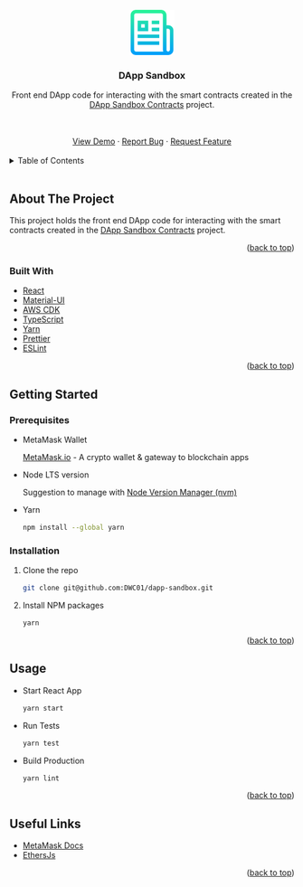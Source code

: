 <!-- README copied from https://raw.githubusercontent.com/othneildrew/Best-README-Template/master/README.md -->

<!-- PROJECT LOGO -->
<br />
<div align="center">
  <a href="https://github.com/DWC01/dapp-sandbox-contracts">
    <img src="public/logo.png" alt="Logo" width="80" height="80">
  </a>

  <h3 align="center">DApp Sandbox</h3>

  <p align="center">
	Front end DApp code for interacting with the smart contracts created in the 
	<a href="https://github.com/DWC01/dapp-sandbox-contracts" style="display:inline-block"> 
	DApp Sandbox Contracts 
	</a> 
	project.
  </p>
  <br />
  <br />
  <a href="https://github.com/DWC01/dapp-sandbox">View Demo</a>
  ·
  <a href="https://github.com/DWC01/dapp-sandbox/issues">Report Bug</a>
  ·
  <a href="https://github.com/DWC01/dapp-sandbox/issues">Request Feature</a>
</div>

<!-- TABLE OF CONTENTS -->
<br/>
<details>
  <summary>Table of Contents</summary>
  <ol>
    <li>
      <a href="#about-the-project">About The Project</a>
      <ul>
        <li><a href="#built-with">Built With</a></li>
      </ul>
    </li>
    <li>
      <a href="#getting-started">Getting Started</a>
      <ul>
        <li><a href="#prerequisites">Prerequisites</a></li>
        <li><a href="#installation">Installation</a></li>
      </ul>
    </li>
    <li><a href="#usage">Usage</a></li>
    <li><a href="#useful-links">Useful Links</a></li>
  </ol>
</details>
<br/>

<!-- ABOUT THE PROJECT -->

## About The Project

This project holds the front end DApp code for interacting with the smart contracts created in the [DApp Sandbox Contracts](https://github.com/DWC01/dapp-sandbox-contracts) project.

<p align="right">(<a href="#top">back to top</a>)</p>

### Built With

-   [React](https://reactjs.org/)
-   [Material-UI](https://mui.com/)
-   [AWS CDK](https://github.com/aws/aws-cdk)
-   [TypeScript](https://www.typescriptlang.org/)
-   [Yarn](https://yarnpkg.com/)
-   [Prettier](https://prettier.io/)
-   [ESLint](https://eslint.org/)

<p align="right">(<a href="#top">back to top</a>)</p>

<!-- GETTING STARTED -->

## Getting Started

### Prerequisites

-   MetaMask Wallet

    [MetaMask.io](https://metamask.io/) - A crypto wallet & gateway to blockchain apps

-   Node LTS version

    Suggestion to manage with [Node Version Manager (nvm)](https://github.com/nvm-sh/nvm)

-   Yarn
    ```sh
    npm install --global yarn
    ```

### Installation

1. Clone the repo
    ```sh
    git clone git@github.com:DWC01/dapp-sandbox.git
    ```
2. Install NPM packages
    ```sh
    yarn
    ```

<p align="right">(<a href="#top">back to top</a>)</p>

<!-- USAGE EXAMPLES -->

## Usage

-   Start React App
    ```sh
    yarn start
    ```
-   Run Tests
    ```sh
    yarn test
    ```
-   Build Production
    ```sh
    yarn lint
    ```

<p align="right">(<a href="#top">back to top</a>)</p>

<!-- USEFUL LINKS -->

## Useful Links

-   [MetaMask Docs](https://docs.metamask.io/guide/)
-   [EthersJs](https://docs.ethers.io/v5/)

<p align="right">(<a href="#top">back to top</a>)</p>
